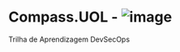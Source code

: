 # Compass.UOL  - ![image](https://github.com/user-attachments/assets/6c78fbed-8463-4068-943a-0d94a7db929c)
 Trilha de Aprendizagem DevSecOps
 
